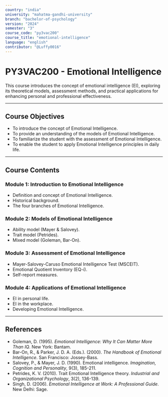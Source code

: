 ```yaml
---
country: "india"
university: "mahatma-gandhi-university"
branch: "bachelor-of-psychology"
version: "2024"
semester: "3"
course_code: "py3vac200"
course_title: "emotional-intelligence"
language: "english"
contributor: "@Luffy0016"
---
```

# PY3VAC200 - Emotional Intelligence

This course introduces the concept of emotional intelligence (EI), exploring its theoretical models, assessment methods, and practical applications for enhancing personal and professional effectiveness.

---
## Course Objectives

* To introduce the concept of Emotional Intelligence.
* To provide an understanding of the models of Emotional Intelligence.
* To familiarize the student with the assessment of Emotional Intelligence.
* To enable the student to apply Emotional Intelligence principles in daily life.

---
## Course Contents

### Module 1: Introduction to Emotional Intelligence  
* Definition and concept of Emotional Intelligence.
* Historical background.
* The four branches of Emotional Intelligence.

### Module 2: Models of Emotional Intelligence  
* Ability model (Mayer & Salovey).
* Trait model (Petrides).
* Mixed model (Goleman, Bar-On).

### Module 3: Assessment of Emotional Intelligence  
* Mayer-Salovey-Caruso Emotional Intelligence Test (MSCEIT).
* Emotional Quotient Inventory (EQ-i).
* Self-report measures.

### Module 4: Applications of Emotional Intelligence  
* EI in personal life.
* EI in the workplace.
* Developing Emotional Intelligence.

---
## References
* Goleman, D. (1995). *Emotional Intelligence: Why It Can Matter More Than IQ*. New York: Bantam.
* Bar-On, R., & Parker, J. D. A. (Eds.). (2000). *The Handbook of Emotional Intelligence*. San Francisco: Jossey-Bass.
* Salovey, P., & Mayer, J. D. (1990). Emotional intelligence. *Imagination, Cognition and Personality*, 9(3), 185-211.
* Petrides, K. V. (2010). Trait Emotional Intelligence theory. *Industrial and Organizational Psychology*, 3(2), 136-139.
* Singh, D. (2006). *Emotional Intelligence at Work: A Professional Guide*. New Delhi: Sage.